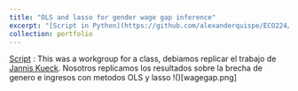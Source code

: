```yaml
---
title: "OLS and lasso for gender wage gap inference"
excerpt: "[Script in Python](https://github.com/alexanderquispe/ECO224/blob/main/Labs/replication_1/Grupo%204_lab1%20(Python)%20(2).ipynb): We replecate a paper in wage and gender gap."
collection: portfolio
---
```

[Script](https://github.com/alexanderquispe/ECO224/blob/main/Labs/replication_1/Grupo%204_lab1%20(Python)%20(2).ipynb) : This was a workgroup for a class, debiamos replicar el trabajo de [Jannis Kueck](https:https://www.kaggle.com/janniskueck/ols-and-lasso-for-gender-wage-gap-inference?scriptVersionId=68863074). Nosotros replicamos los resultados sobre la brecha de genero e ingresos con metodos OLS y lasso
!()[wagegap.png]